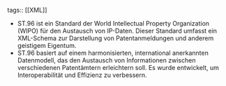 tags:: [[XML]]

- ST.96 ist ein Standard der World Intellectual Property Organization (WIPO) für den Austausch von IP-Daten. Dieser Standard umfasst ein 
  XML-Schema zur Darstellung von Patentanmeldungen und anderem geistigem Eigentum.
- ST.96 basiert auf einem harmonisierten, international anerkannten Datenmodell, das den Austausch von Informationen zwischen 
  verschiedenen Patentämtern erleichtern soll. Es wurde entwickelt, um Interoperabilität und Effizienz zu verbessern.